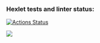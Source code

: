 ### Hexlet tests and linter status:
[![Actions Status](https://github.com/bahtiyar0/frontend-project-44/actions/workflows/hexlet-check.yml/badge.svg)](https://github.com/bahtiyar0/frontend-project-44/actions)


<a href="https://codeclimate.com/github/bahtiyar0/frontend-project-11/maintainability"><img src="https://api.codeclimate.com/v1/badges/56e023acfb59228e4521/maintainability" /></a>